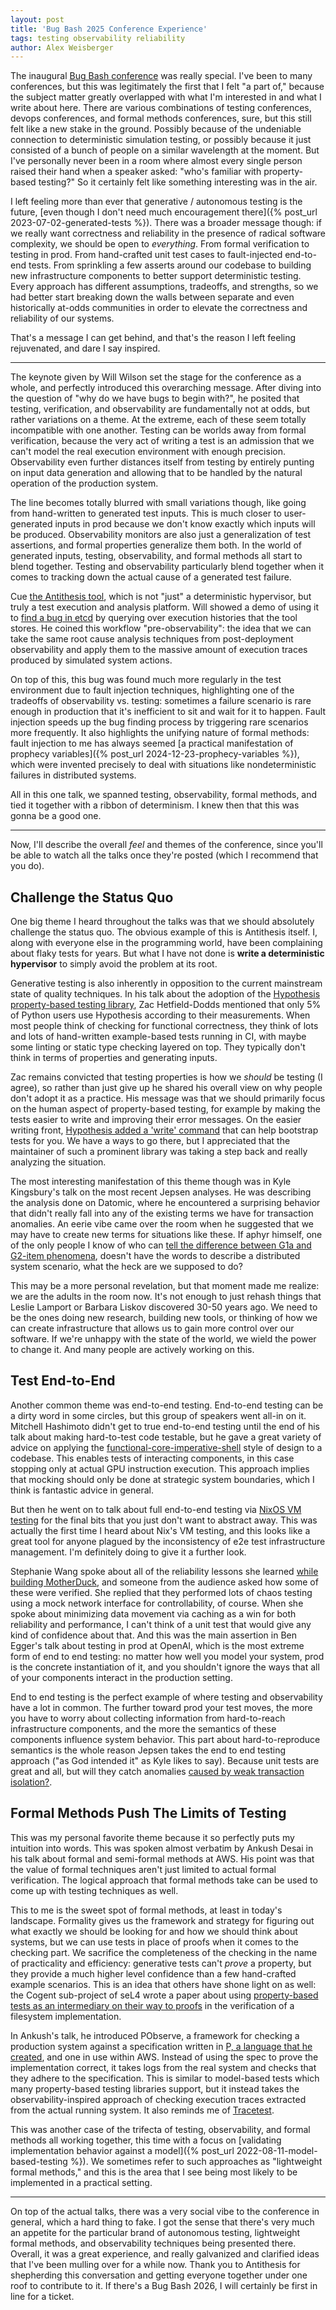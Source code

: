 ```yaml
---
layout: post
title: 'Bug Bash 2025 Conference Experience'
tags: testing observability reliability
author: Alex Weisberger
---
```


The inaugural [Bug Bash conference](https://bugbash.antithesis.com/#about) was really special. I've been to many conferences, but this was legitimately the first that I felt "a part of," because the subject matter greatly overlapped with what I'm interested in and what I write about here. There are various combinations of testing conferences, devops conferences, and formal methods conferences, sure, but this still felt like a new stake in the ground. Possibly because of the undeniable connection to deterministic simulation testing, or possibly because it just consisted of a bunch of people on a similar wavelength at the moment. But I've personally never been in a room where almost every single person raised their hand when a speaker asked: "who's familiar with property-based testing?" So it certainly felt like something interesting was in the air.


I left feeling more than ever that generative / autonomous testing is the future, [even though I don't need much encouragement there]({% post_url 2023-07-02-generated-tests %}). There was a broader message though: if we really want correctness and reliability in the presence of radical software complexity, we should be open to _everything_. From formal verification to testing in prod. From hand-crafted unit test cases to fault-injected end-to-end tests. From sprinkling a few asserts around our codebase to building new infrastructure components to better support deterministic testing. Every approach has different assumptions, tradeoffs, and strengths, so we had better start breaking down the walls between separate and even historically at-odds communities in order to elevate the correctness and reliability of our systems.

That's a message I can get behind, and that's the reason I left feeling rejuvenated, and dare I say inspired.

<hr>

The keynote given by Will Wilson set the stage for the conference as a whole, and perfectly introduced this overarching message. After diving into the question of "why do we have bugs to begin with?", he posited that testing, verification, and observability are fundamentally not at odds, but rather variations on a theme. At the extreme, each of these seem totally incompatible with one another. Testing can be worlds away from formal verification, because the very act of writing a test is an admission that we can't model the real execution environment with enough precision. Observability even further distances itself from testing by entirely punting on input data generation and allowing that to be handled by the natural operation of the production system.

The line becomes totally blurred with small variations though, like going from hand-written to generated test inputs. This is much closer to user-generated inputs in prod because we don't know exactly which inputs will be produced. Observability monitors are also just a generalization of test assertions, and formal properties generalize them both. In the world of generated inputs, testing, observability, and formal methods all start to blend together. Testing and observability particularly blend together when it comes to tracking down the actual cause of a generated test failure.

Cue [the Antithesis tool](https://antithesis.com/product/what_is_antithesis/), which is not "just" a deterministic hypervisor, but truly a test execution and analysis platform. Will showed a demo of using it to [find a bug in etcd](https://github.com/etcd-io/etcd/issues/18667) by querying over execution histories that the tool stores. He coined this workflow "pre-observability": the idea that we can take the same root cause analysis techniques from post-deployment observability and apply them to the massive amount of execution traces produced by simulated system actions.

On top of this, this bug was found much more regularly in the test environment due to fault injection techniques, highlighting one of the tradeoffs of observability vs. testing: sometimes a failure scenario is rare enough in production that it's inefficient to sit and wait for it to happen. Fault injection speeds up the bug finding process by triggering rare scenarios more frequently. It also highlights the unifying nature of formal methods: fault injection to me has always seemed [a practical manifestation of prophecy variables]({% post_url 2024-12-23-prophecy-variables %}), which were invented precisely to deal with situations like nondeterministic failures in distributed systems.

All in this one talk, we spanned testing, observability, formal methods, and tied it together with a ribbon of determinism. I knew then that this was gonna be a good one.

<hr>

Now, I'll describe the overall _feel_ and themes of the conference, since you'll be able to watch all the talks once they're posted (which I recommend that you do).

## Challenge the Status Quo

One big theme I heard throughout the talks was that we should absolutely challenge the status quo. The obvious example of this is Antithesis itself. I, along with everyone else in the programming world, have been complaining about flaky tests for years. But what I have not done is **write a deterministic hypervisor** to simply avoid the problem at its root.

Generative testing is also inherently in opposition to the current mainstream state of quality techniques. In his talk about the adoption of the [Hypothesis property-based testing library](https://hypothesis.readthedocs.io/en/latest/), Zac Hetfield-Dodds mentioned that only 5% of Python users use Hypothesis according to their measurements. When most people think of checking for functional correctness, they think of lots and lots of hand-written example-based tests running in CI, with maybe some linting or static type checking layered on top. They typically don't think in terms of properties and generating inputs.

Zac remains convicted that testing properties is how we _should_ be testing (I agree), so rather than just give up he shared his overall view on why people don't adopt it as a practice. His message was that we should primarily focus on the human aspect of property-based testing, for example by making the tests easier to write and improving their error messages. On the easier writing front, [Hypothesis added a 'write' command](https://hypothesis.readthedocs.io/en/latest/reference/integrations.html#ghostwriter) that can help bootstrap tests for you. We have a ways to go there, but I appreciated that the maintainer of such a prominent library was taking a step back and really analyzing the situation.

The most interesting manifestation of this theme though was in Kyle Kingsbury's talk on the most recent Jepsen analyses. He was describing the analysis done on Datomic, where he encountered a surprising behavior that didn't really fall into any of the existing terms we have for transaction anomalies. An eerie vibe came over the room when he suggested that we may have to create new terms for situations like these. If aphyr himself, one of the only people I know of who can [tell the difference between G1a and G2-item phenomena](https://jepsen.io/consistency/phenomena), doesn't have the words to describe a distributed system scenario, what the heck are we supposed to do?

This may be a more personal revelation, but that moment made me realize: we are the adults in the room now. It's not enough to just rehash things that Leslie Lamport or Barbara Liskov discovered 30-50 years ago. We need to be the ones doing new research, building new tools, or thinking of how we can create infrastructure that allows us to gain more control over our software. If we're unhappy with the state of the world, we wield the power to change it. And many people are actively working on this.

## Test End-to-End

Another common theme was end-to-end testing. End-to-end testing can be a dirty word in some circles, but this group of speakers went all-in on it. Mitchell Hashimoto didn't get to true end-to-end testing until the end of his talk about making hard-to-test code testable, but he gave a great variety of advice on applying the [functional-core-imperative-shell](https://www.destroyallsoftware.com/screencasts/catalog/functional-core-imperative-shell) style of design to a codebase. This enables tests of interacting components, in this case stopping only at actual GPU instruction execution. This approach implies that mocking should only be done at strategic system boundaries, which I think is fantastic advice in general.

But then he went on to talk about full end-to-end testing via [NixOS VM testing](https://nixos.org/manual/nixos/stable/index.html#sec-nixos-tests) for the final bits that you just don't want to abstract away. This was actually the first time I heard about Nix's VM testing, and this looks like a great tool for anyone plagued by the inconsistency of e2e test infrastructure management. I'm definitely doing to give it a further look.

Stephanie Wang spoke about all of the reliability lessons she learned [while building MotherDuck](https://motherduck.com/), and someone from the audience asked how some of these were verified. She replied that they performed lots of chaos testing using a mock network interface for controllability, of course. When she spoke about minimizing data movement via caching as a win for both reliability and performance, I can't think of a unit test that would give any kind of confidence about that. And this was the main assertion in Ben Egger's talk about testing in prod at OpenAI, which is the most extreme form of end to end testing: no matter how well you model your system, prod is the concrete instantiation of it, and you shouldn't ignore the ways that all of your components interact in the production setting.

End to end testing is the perfect example of where testing and observability have a lot in common. The further toward prod your test moves, the more you have to worry about collecting information from hard-to-reach infrastructure components, and the more the semantics of these components influence system behavior. This part about hard-to-reproduce semantics is the whole reason Jepsen takes the end to end testing approach ("as God intended it" as Kyle likes to say). Because unit tests are great and all, but will they catch anomalies [caused by weak transaction isolation?](https://concerningquality.com/txn-isolation-testing/).

## Formal Methods Push The Limits of Testing

This was my personal favorite theme because it so perfectly puts my intuition into words. This was spoken almost verbatim by Ankush Desai in his talk about formal and semi-formal methods at AWS. His point was that the value of formal techniques aren't just limited to actual formal verification. The logical approach that formal methods take can be used to come up with testing techniques as well.

This to me is the sweet spot of formal methods, at least in today's landscape. Formality gives us the framework and strategy for figuring out what exactly we should be looking for and how we should think about systems, but we can use tests in place of proofs when it comes to the checking part. We sacrifice the completeness of the checking in the name of practicality and efficiency: generative tests can't _prove_ a property, but they provide a much higher level confidence than a few hand-crafted example scenarios. This is an idea that others have shone light on as well: the Cogent sub-project of seL4 wrote a paper about using [property-based tests as an intermediary on their way to proofs](https://trustworthy.systems/publications/papers/Chen_ROSKHK_22.pdf) in the verification of a filesystem implementation.

In Ankush's talk, he introduced PObserve, a framework for checking a production system against a specification written in [P, a language that he created](https://github.com/p-org/P), and one in use within AWS. Instead of using the spec to prove the implementation correct, it takes logs from the real system and checks that they adhere to the specification. This is similar to model-based tests which many property-based testing libraries support, but it instead takes the observability-inspired approach of checking execution traces extracted from the actual running system. It also reminds me of [Tracetest](https://docs.tracetest.io/concepts/what-is-trace-based-testing).

This was another case of the trifecta of testing, observability, and formal methods all working together, this time with a focus on [validating implementation behavior against a model]({% post_url 2022-08-11-model-based-testing %}). We sometimes refer to such approaches as "lightweight formal methods," and this is the area that I see being most likely to be implemented in a practical setting.

<hr>

On top of the actual talks, there was a very social vibe to the conference in general, which a hard thing to fake. I got the sense that there's very much an appetite for the particular brand of autonomous testing, lightweight formal methods, and observability techniques being presented there. Overall, it was a great experience, and really galvanized and clarified ideas that I've been mulling over for a while now. Thank you to Antithesis for shepherding this conversation and getting everyone together under one roof to contribute to it. If there's a Bug Bash 2026, I will certainly be first in line for a ticket.
